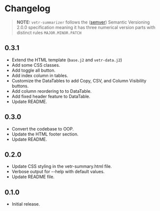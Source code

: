 # Changelog

> **NOTE:** `vetr-summarizer` follows the ([semver](https://semver.org/)) Semantic Versioning 2.0.0 specification meaning it has three numerical version parts with distinct rules `MAJOR.MINOR.PATCH`

## 0.3.1

- Extend the HTML template (`base.j2` and `vetr-data.j2`)
- Add some CSS classes.
- Add toggle all button.
- Add index column in tables.
- Customize the DataTables to add Copy, CSV, and Column Visibility buttons.
- Add column reordering to to DataTable.
- Add fixed header feature to DataTable.
- Update README.

## 0.3.0

- Convert the codebase to OOP.
- Update the HTML footer section.
- Update README.

## 0.2.0

- Update CSS styling in the vetr-summary.html file.
- Verbose output for --help with default values.
- Update README file.

## 0.1.0

- Initial release.